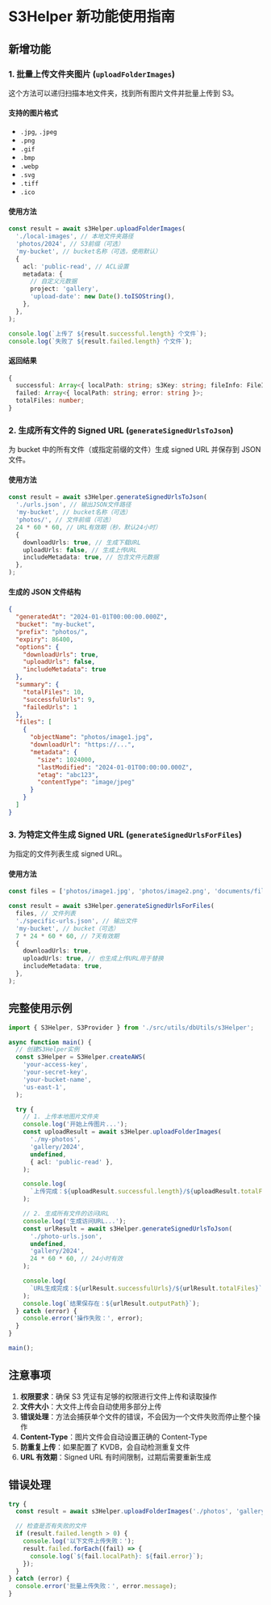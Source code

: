 # S3Helper 新功能使用指南

## 新增功能

### 1. 批量上传文件夹图片 (`uploadFolderImages`)

这个方法可以递归扫描本地文件夹，找到所有图片文件并批量上传到 S3。

#### 支持的图片格式

- `.jpg`, `.jpeg`
- `.png`
- `.gif`
- `.bmp`
- `.webp`
- `.svg`
- `.tiff`
- `.ico`

#### 使用方法

```typescript
const result = await s3Helper.uploadFolderImages(
  './local-images', // 本地文件夹路径
  'photos/2024', // S3前缀（可选）
  'my-bucket', // bucket名称（可选，使用默认）
  {
    acl: 'public-read', // ACL设置
    metadata: {
      // 自定义元数据
      project: 'gallery',
      'upload-date': new Date().toISOString(),
    },
  },
);

console.log(`上传了 ${result.successful.length} 个文件`);
console.log(`失败了 ${result.failed.length} 个文件`);
```

#### 返回结果

```typescript
{
  successful: Array<{ localPath: string; s3Key: string; fileInfo: FileInfo }>;
  failed: Array<{ localPath: string; error: string }>;
  totalFiles: number;
}
```

### 2. 生成所有文件的 Signed URL (`generateSignedUrlsToJson`)

为 bucket 中的所有文件（或指定前缀的文件）生成 signed URL 并保存到 JSON 文件。

#### 使用方法

```typescript
const result = await s3Helper.generateSignedUrlsToJson(
  './urls.json', // 输出JSON文件路径
  'my-bucket', // bucket名称（可选）
  'photos/', // 文件前缀（可选）
  24 * 60 * 60, // URL有效期（秒，默认24小时）
  {
    downloadUrls: true, // 生成下载URL
    uploadUrls: false, // 生成上传URL
    includeMetadata: true, // 包含文件元数据
  },
);
```

#### 生成的 JSON 文件结构

```json
{
  "generatedAt": "2024-01-01T00:00:00.000Z",
  "bucket": "my-bucket",
  "prefix": "photos/",
  "expiry": 86400,
  "options": {
    "downloadUrls": true,
    "uploadUrls": false,
    "includeMetadata": true
  },
  "summary": {
    "totalFiles": 10,
    "successfulUrls": 9,
    "failedUrls": 1
  },
  "files": [
    {
      "objectName": "photos/image1.jpg",
      "downloadUrl": "https://...",
      "metadata": {
        "size": 1024000,
        "lastModified": "2024-01-01T00:00:00.000Z",
        "etag": "abc123",
        "contentType": "image/jpeg"
      }
    }
  ]
}
```

### 3. 为特定文件生成 Signed URL (`generateSignedUrlsForFiles`)

为指定的文件列表生成 signed URL。

#### 使用方法

```typescript
const files = ['photos/image1.jpg', 'photos/image2.png', 'documents/file.pdf'];

const result = await s3Helper.generateSignedUrlsForFiles(
  files, // 文件列表
  './specific-urls.json', // 输出文件
  'my-bucket', // bucket（可选）
  7 * 24 * 60 * 60, // 7天有效期
  {
    downloadUrls: true,
    uploadUrls: true, // 也生成上传URL用于替换
    includeMetadata: true,
  },
);
```

## 完整使用示例

```typescript
import { S3Helper, S3Provider } from './src/utils/dbUtils/s3Helper';

async function main() {
  // 创建S3Helper实例
  const s3Helper = S3Helper.createAWS(
    'your-access-key',
    'your-secret-key',
    'your-bucket-name',
    'us-east-1',
  );

  try {
    // 1. 上传本地图片文件夹
    console.log('开始上传图片...');
    const uploadResult = await s3Helper.uploadFolderImages(
      './my-photos',
      'gallery/2024',
      undefined,
      { acl: 'public-read' },
    );

    console.log(
      `上传完成：${uploadResult.successful.length}/${uploadResult.totalFiles}`,
    );

    // 2. 生成所有文件的访问URL
    console.log('生成访问URL...');
    const urlResult = await s3Helper.generateSignedUrlsToJson(
      './photo-urls.json',
      undefined,
      'gallery/2024',
      24 * 60 * 60, // 24小时有效
    );

    console.log(
      `URL生成完成：${urlResult.successfulUrls}/${urlResult.totalFiles}`,
    );
    console.log(`结果保存在：${urlResult.outputPath}`);
  } catch (error) {
    console.error('操作失败：', error);
  }
}

main();
```

## 注意事项

1. **权限要求**：确保 S3 凭证有足够的权限进行文件上传和读取操作
2. **文件大小**：大文件上传会自动使用多部分上传
3. **错误处理**：方法会捕获单个文件的错误，不会因为一个文件失败而停止整个操作
4. **Content-Type**：图片文件会自动设置正确的 Content-Type
5. **防重复上传**：如果配置了 KVDB，会自动检测重复文件
6. **URL 有效期**：Signed URL 有时间限制，过期后需要重新生成

## 错误处理

```typescript
try {
  const result = await s3Helper.uploadFolderImages('./photos', 'gallery');

  // 检查是否有失败的文件
  if (result.failed.length > 0) {
    console.log('以下文件上传失败：');
    result.failed.forEach((fail) => {
      console.log(`${fail.localPath}: ${fail.error}`);
    });
  }
} catch (error) {
  console.error('批量上传失败：', error.message);
}
```
